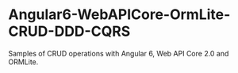 # Angular6-WebAPICore-OrmLite-CRUD-DDD-CQRS
Samples of CRUD operations with Angular 6, Web API Core 2.0 and ORMLite.

